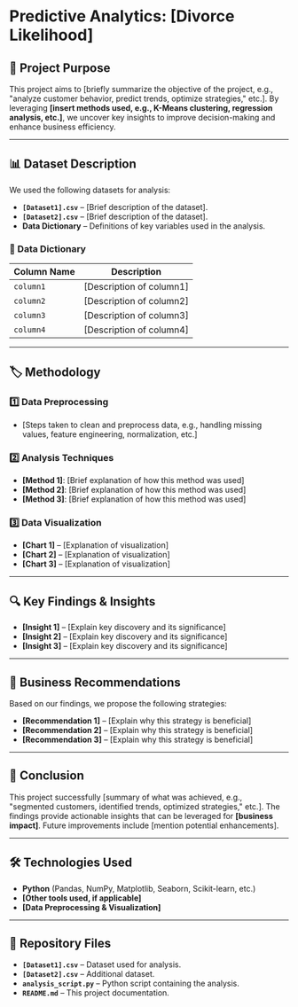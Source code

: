 # Predictive Analytics: [Divorce Likelihood]

## 📌 Project Purpose
This project aims to [briefly summarize the objective of the project, e.g., "analyze customer behavior, predict trends, optimize strategies," etc.]. By leveraging **[insert methods used, e.g., K-Means clustering, regression analysis, etc.]**, we uncover key insights to improve decision-making and enhance business efficiency.

---

## 📊 Dataset Description
We used the following datasets for analysis:

- **`[Dataset1].csv`** – [Brief description of the dataset].
- **`[Dataset2].csv`** – [Brief description of the dataset].
- **Data Dictionary** – Definitions of key variables used in the analysis.

### **📖 Data Dictionary**
| Column Name | Description |
|-------------|-------------|
| `column1`   | [Description of column1] |
| `column2`   | [Description of column2] |
| `column3`   | [Description of column3] |
| `column4`   | [Description of column4] |

---

## 🏷 Methodology
### 1️⃣ Data Preprocessing
- [Steps taken to clean and preprocess data, e.g., handling missing values, feature engineering, normalization, etc.]

### 2️⃣ Analysis Techniques
- **[Method 1]**: [Brief explanation of how this method was used]
- **[Method 2]**: [Brief explanation of how this method was used]
- **[Method 3]**: [Brief explanation of how this method was used]

### 3️⃣ Data Visualization
- **[Chart 1]** – [Explanation of visualization]
- **[Chart 2]** – [Explanation of visualization]
- **[Chart 3]** – [Explanation of visualization]

---

## 🔍 Key Findings & Insights
- **[Insight 1]** – [Explain key discovery and its significance]
- **[Insight 2]** – [Explain key discovery and its significance]
- **[Insight 3]** – [Explain key discovery and its significance]

---

## 🚀 Business Recommendations
Based on our findings, we propose the following strategies:
- **[Recommendation 1]** – [Explain why this strategy is beneficial]
- **[Recommendation 2]** – [Explain why this strategy is beneficial]
- **[Recommendation 3]** – [Explain why this strategy is beneficial]

---

## 📌 Conclusion
This project successfully [summary of what was achieved, e.g., "segmented customers, identified trends, optimized strategies," etc.]. The findings provide actionable insights that can be leveraged for **[business impact]**. Future improvements include [mention potential enhancements].

---

## 🛠 Technologies Used
- **Python** (Pandas, NumPy, Matplotlib, Seaborn, Scikit-learn, etc.)
- **[Other tools used, if applicable]**
- **[Data Preprocessing & Visualization]**

---

## 📂 Repository Files
- **`[Dataset1].csv`** – Dataset used for analysis.
- **`[Dataset2].csv`** – Additional dataset.
- **`analysis_script.py`** – Python script containing the analysis.
- **`README.md`** – This project documentation.

